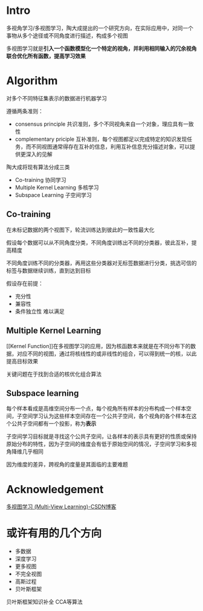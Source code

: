 # Intro

多视角学习/多视图学习，陶大成提出的一个研究方向，在实际应用中，对同一个事物从多个途径或不同角度进行描述，构成多个视图

多视图学习就是**引入一个函数模型化一个特定的视角，并利用相同输入的冗余视角联合优化所有函数，提高学习效果**

# Algorithm

对多个不同特征集表示的数据进行机器学习

遵循两条准则：
- consensus principle
	共识准则，多个不同视角来自一个对象，理应具有一致性
- complementary priciple
	互补准则，每个视图都足以完成特定的知识发现任务，而不同视图通常得存在互补的信息，利用互补信息充分描述对象，可以提供更深入的见解

陶大成将现有算法分成三类
- Co-training 协同学习
- Multiple Kernel Learning 多核学习
- Subspace Learning 子空间学习

## Co-training

在未标记数据的两个视图下，轮流训练达到彼此的一致性最大化

假设每个数据可以从不同角度分类，不同角度训练出不同的分类器，彼此互补，提高精度

不同角度训练不同的分类器，再用这些分类器对无标签数据进行分类，挑选可信的标签与数据继续训练，直到达到目标

假设存在前提：
- 充分性
- 兼容性
- 条件独立性
	难以满足

## Multiple Kernel Learning

[[Kernel Function]]在多视图学习的应用，因为核函数本来就是在不同分布下的数据，对应不同的视图，通过将核线性的或非线性的组合，可以得到统一的核，以此提高目标效果

关键问题在于找到合适的核优化组合算法

## Subspace learning

每个样本看成是高维空间分布一个点，每个视角所有样本的分布构成一个样本空间，子空间学习认为这些样本空间存在一个公共子空间，各个视角的各个样本在这个公共子空间都有一个投影，称为**表示** 

子空间学习目标就是寻找这个公共子空间，让各样本的表示具有更好的性质或保持原始分布的特性，因为子空间的维度会有低于原始空间的情况，子空间学习和多视角降维几乎相同

因为维度的差异，跨视角的度量是其面临的主要难题


# Acknowledgement


[多视图学习 (Multi-View Learning)-CSDN博客](https://blog.csdn.net/xq151750111/article/details/123346744)


# 或许有用的几个方向

- 多数据
- 深度学习
- 更多视图
- 不完全视图
- 高斯过程
- 贝叶斯框架

贝叶斯框架知识补全
CCA等算法